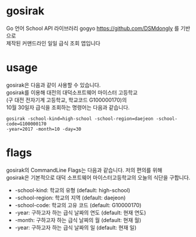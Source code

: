 # gosirak

Go 언어 School API 라이브러리 gogyo <https://github.com/DSMdongly> 를 기반으로<br> 제작된 커맨드라인 일일 급식 조회 앱입니다

# usage

gosirak은 다음과 같이 사용할 수 있습니다.<br> gosirak를 이용해 대전의 대덕소프트웨어 마이스터 고등학교<br>
(구 대전 전자기계 고등학교, 학교코드 G100000170)의<br> 10월 30일자 급식을 조회하는 명령어는 다음과 같습니다.

    gosirak -school-kind=high-school -school-region=daejeon -school-code=G100000170 
    -year=2017 -month=10 -day=30

# flags

gosirak의 CommandLine Flags는 다음과 같습니다. 저의 편의를 위해 <br>gosirak은 기본적으로 
대덕 소프트웨어 마이스터고등학교의 오늘의 식단을 구합니다.

- -school-kind: 학교의 유형 (default: high-school)
- -school-region: 학교의 지역 (default: daejeon)
- -school-code: 학교의 고유 코드 (default: G10000170)
- -year: 구하고자 하는 급식 날짜의 연도 (default: 현재 연도)
- -month: 구하고자 하는 급식 날짜의 월 (default: 현재 월)
- -year: 구하고자 하는 급식 날짜의 일 (default: 현재 일)
